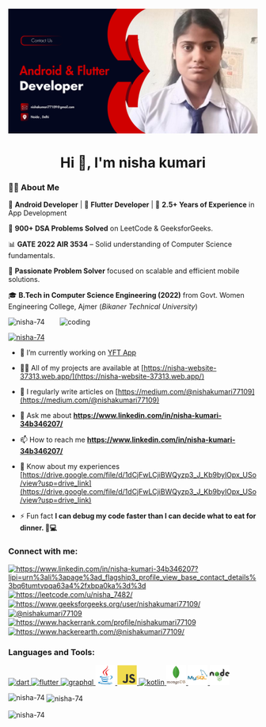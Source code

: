 ![](https://github.com/nisha-74/nisha-74/blob/main/Android.png)
<h1 align="center">Hi 👋, I'm nisha kumari</h1>
<h3>👩‍💻 About Me</h3>
<p>📱 <strong>Android Developer</strong> | 💙 <strong>Flutter Developer</strong> | 💼 <strong>2.5+ Years of Experience</strong> in App Development</p>
<p>🧠 <strong>900+ DSA Problems Solved</strong> on LeetCode &amp; GeeksforGeeks.</p>
<p>📊 <strong>GATE 2022 AIR 3534</strong> – Solid understanding of Computer Science fundamentals.</p>
<p>🎯 <strong>Passionate Problem Solver</strong> focused on scalable and efficient mobile solutions.</p>
<p>🎓 <strong>B.Tech in Computer Science Engineering (2022)</strong> from Govt. Women Engineering College, Ajmer (<em>Bikaner Technical University</em>)</p>


<img src="https://user-images.githubusercontent.com/55389276/140866485-8fb1c876-9a8f-4d6a-98dc-08c4981eaf70.gif" alt="coding" width="400" align="right">



<p align="left"> <img src="https://komarev.com/ghpvc/?username=nisha-74&label=Profile%20views&color=0e75b6&style=flat" alt="nisha-74" /> </p>

<p align="left"> <a href="https://github.com/ryo-ma/github-profile-trophy"><img src="https://github-profile-trophy.vercel.app/?username=nisha-74" alt="nisha-74" /></a> </p>

- 🔭 I’m currently working on [YFT App](https://play.google.com/store/apps/details?id=com.dyt.yft_project&hl=en)

- 👨‍💻 All of my projects are available at [https://nisha-website-37313.web.app/](https://nisha-website-37313.web.app/)

- 📝 I regularly write articles on [https://medium.com/@nishakumari77109](https://medium.com/@nishakumari77109)

- 💬 Ask me about **https://www.linkedin.com/in/nisha-kumari-34b346207/**

- 📫 How to reach me **https://www.linkedin.com/in/nisha-kumari-34b346207/**

- 📄 Know about my experiences [https://drive.google.com/file/d/1dCjFwLCjiBWQyzp3_J_Kb9bylOpx_USo/view?usp=drive_link](https://drive.google.com/file/d/1dCjFwLCjiBWQyzp3_J_Kb9bylOpx_USo/view?usp=drive_link)

- ⚡ Fun fact **I can debug my code faster than I can decide what to eat for dinner. 🍕💻**

<h3 align="left">Connect with me:</h3>
<p align="left">
<a href="https://www.linkedin.com/in/nisha-kumari-34b346207/" target="blank"><img align="center" src="https://raw.githubusercontent.com/rahuldkjain/github-profile-readme-generator/master/src/images/icons/Social/linked-in-alt.svg" alt="https://www.linkedin.com/in/nisha-kumari-34b346207?lipi=urn%3ali%3apage%3ad_flagship3_profile_view_base_contact_details%3bq6tumtvpqa63a4%2fxbpa0ka%3d%3d" height="30" width="40" /></a>
  <a href="https://leetcode.com/u/nisha_7482/" target="blank"><img align="center" src="https://raw.githubusercontent.com/rahuldkjain/github-profile-readme-generator/master/src/images/icons/Social/leet-code.svg" alt="https://leetcode.com/u/nisha_7482/" height="30" width="40" /></a>  
  <a href="https://www.geeksforgeeks.org/user/nishakumari77109/" target="blank"><img align="center" src="https://raw.githubusercontent.com/rahuldkjain/github-profile-readme-generator/master/src/images/icons/Social/geeks-for-geeks.svg" alt="https://www.geeksforgeeks.org/user/nishakumari77109/" height="30" width="40" /></a>
<a href="https://medium.com/@nishakumari77109" target="blank"><img align="center" src="https://raw.githubusercontent.com/rahuldkjain/github-profile-readme-generator/master/src/images/icons/Social/medium.svg" alt="@nishakumari77109" height="30" width="40" /></a>
<a href="https://www.hackerrank.com/profile/nishakumari77109" target="blank"><img align="center" src="https://raw.githubusercontent.com/rahuldkjain/github-profile-readme-generator/master/src/images/icons/Social/hackerrank.svg" alt="https://www.hackerrank.com/profile/nishakumari77109" height="30" width="40" /></a>
<a href="https://www.hackerearth.com/@nishakumari77109/" target="blank"><img align="center" src="https://raw.githubusercontent.com/rahuldkjain/github-profile-readme-generator/master/src/images/icons/Social/hackerearth.svg" alt="https://www.hackerearth.com/@nishakumari77109/" height="30" width="40" /></a>
</p>

<h3 align="left">Languages and Tools:</h3>
<p align="left"> <a href="https://dart.dev" target="_blank" rel="noreferrer"> <img src="https://www.vectorlogo.zone/logos/dartlang/dartlang-icon.svg" alt="dart" width="40" height="40"/> </a> <a href="https://flutter.dev" target="_blank" rel="noreferrer"> <img src="https://www.vectorlogo.zone/logos/flutterio/flutterio-icon.svg" alt="flutter" width="40" height="40"/> </a> <a href="https://graphql.org" target="_blank" rel="noreferrer"> <img src="https://www.vectorlogo.zone/logos/graphql/graphql-icon.svg" alt="graphql" width="40" height="40"/> </a> <a href="https://www.java.com" target="_blank" rel="noreferrer"> <img src="https://raw.githubusercontent.com/devicons/devicon/master/icons/java/java-original.svg" alt="java" width="40" height="40"/> </a> <a href="https://developer.mozilla.org/en-US/docs/Web/JavaScript" target="_blank" rel="noreferrer"> <img src="https://raw.githubusercontent.com/devicons/devicon/master/icons/javascript/javascript-original.svg" alt="javascript" width="40" height="40"/> </a> <a href="https://kotlinlang.org" target="_blank" rel="noreferrer"> <img src="https://www.vectorlogo.zone/logos/kotlinlang/kotlinlang-icon.svg" alt="kotlin" width="40" height="40"/> </a> <a href="https://www.mongodb.com/" target="_blank" rel="noreferrer"> <img src="https://raw.githubusercontent.com/devicons/devicon/master/icons/mongodb/mongodb-original-wordmark.svg" alt="mongodb" width="40" height="40"/> </a> <a href="https://www.mysql.com/" target="_blank" rel="noreferrer"> <img src="https://raw.githubusercontent.com/devicons/devicon/master/icons/mysql/mysql-original-wordmark.svg" alt="mysql" width="40" height="40"/> </a> <a href="https://nodejs.org" target="_blank" rel="noreferrer"> <img src="https://raw.githubusercontent.com/devicons/devicon/master/icons/nodejs/nodejs-original-wordmark.svg" alt="nodejs" width="40" height="40"/> </a> </p>

<p><img align="left" src="https://github-readme-stats.vercel.app/api/top-langs?username=nisha-74&show_icons=true&locale=en&layout=compact" alt="nisha-74" /></p>

<p>&nbsp;<img align="center" src="https://github-readme-stats.vercel.app/api?username=nisha-74&show_icons=true&locale=en" alt="nisha-74" /></p>

<p><img align="center" src="https://github-readme-streak-stats.herokuapp.com/?user=nisha-74&" alt="nisha-74" /></p>

